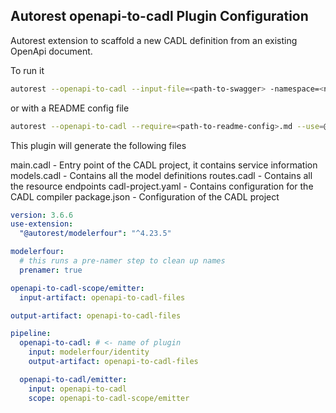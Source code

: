 ## Autorest openapi-to-cadl Plugin Configuration

Autorest extension to scaffold a new CADL definition from an existing OpenApi document.

To run it

```bash
autorest --openapi-to-cadl --input-file=<path-to-swagger> -namespace=<namespace> --title="<ProjectName>" --use=@autorest/openapi-to-cadl@next
```

or with a README config file

```bash
autorest --openapi-to-cadl --require=<path-to-readme-config>.md --use=@autorest/openapi-to-cadl@next
```

This plugin will generate the following files

main.cadl - Entry point of the CADL project, it contains service information
models.cadl - Contains all the model definitions
routes.cadl - Contains all the resource endpoints
cadl-project.yaml - Contains configuration for the CADL compiler
package.json - Configuration of the CADL project

```yaml
version: 3.6.6
use-extension:
  "@autorest/modelerfour": "^4.23.5"

modelerfour:
  # this runs a pre-namer step to clean up names
  prenamer: true

openapi-to-cadl-scope/emitter:
  input-artifact: openapi-to-cadl-files

output-artifact: openapi-to-cadl-files

pipeline:
  openapi-to-cadl: # <- name of plugin
    input: modelerfour/identity
    output-artifact: openapi-to-cadl-files

  openapi-to-cadl/emitter:
    input: openapi-to-cadl
    scope: openapi-to-cadl-scope/emitter
```
